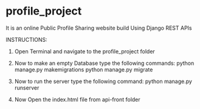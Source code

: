 # profile_project
It is an online Public Profile Sharing website build Using Django REST APIs


INSTRUCTIONS:

1. Open Terminal and navigate to the profile_project folder

2. Now to make an empty Database type the following commands:
    python manage.py makemigrations
    python manage.py migrate

2. Now to run the server type the following command:
       python manage.py runserver

3. Now Open the index.html file from api-front folder
